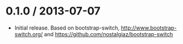 0.1.0 / 2013-07-07
==================
* Initial release.  Based on bootstrap-switch, http://www.bootstrap-switch.org/ and https://github.com/nostalgiaz/bootstrap-switch
